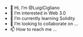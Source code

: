 - 👋 Hi, I’m @LuigiCigliano
- 👀 I’m interested in Web 3.0
- 🌱 I’m currently learning Solidity
- 💞️ I’m looking to collaborate on ...
- 📫 How to reach me ...

<!---
LuigiCigliano/LuigiCigliano is a ✨ special ✨ repository because its `README.md` (this file) appears on your GitHub profile.
You can click the Preview link to take a look at your changes.
--->
